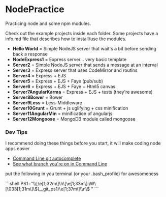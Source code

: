 NodePractice
============

<p>
  Practicing node and some npm modules.
</p>
<p>
  Check out the example projects inside each folder. Some projects have a info.md file that describes how to install/use the modules.
</p>

<ul>
  <li>
    <b>Hello World</b> = Simple NodeJS server that wait's a bit before sending back a response
  </li>
  
  <li>
    <b>NodeExpress1</b> = Express server... very basic template
  </li>
  
  <li>
    <b>Server2</b> = Simple NodeJS server that sends a message at an interval
  </li>
  
  <li>
    <b>Server3</b> = Express server that uses CodeMirror and routins
  </li>
  
  <li>
    <b>Server4</b> = Express + EJS
  </li>
  <li>
    <b>Server5</b> = Express + EJS + Faye (pub/sub)
  </li>
  
  <li>
    <b>Server6</b> = Express + EJS + Faye + Html5 canvas
  </li>
  
  <li>
    <b>Server7AngularKarma</b> = Express + EJS + tests (they're awesome)
  </li>
  
  <li>
    <b>Server8Bower</b> = Bower
  </li>
  
  <li>
    <b>Server9Less</b> = Less-Middleware
  </li>
  
  <li>
    <b>Server10Grunt</b> = Grunt + js uglifying + css minification
  </li>
  
  <li>
    <b>Server11AngularMin</b> = minification of angularjs
  </li>
  
  <li>
    <b>Server12Mongoose</b> = MongoDB module called mongoose
  </li>
</ul>

<h3>Dev Tips</h3>
<p>
  I recommend doing these things before you start, it will make coding node apps easier
</p>
<ul>
  <li><a href="http://code-worrier.com/blog/autocomplete-git/">Command Line git autocomplete</a></li>
  <li><a href="http://code-worrier.com/blog/git-branch-in-bash-prompt/">See what branch you're on in Command Line</a></li>
</ul>

<p>put the following in you terminal (or your .bash_profile) for awesomeness </p>
```shell
PS1="\\[\e[1;32m\]\h\[\e[1;33m\]:\W\[\033[1;31m\]\$(__git_ps1)\e[1;37m\]\\n\$ "
```
